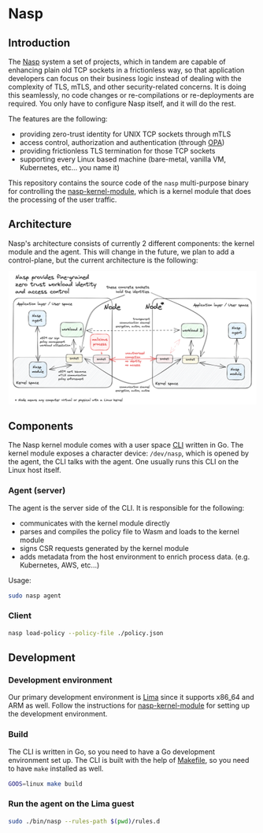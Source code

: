 # Nasp

## Introduction

The [Nasp](https://github.com/cisco-open/nasp) system a set of projects, which in tandem are capable of enhancing plain old TCP sockets in a frictionless way, so that application developers can focus on their business logic instead of dealing with the complexity of TLS, mTLS, and other security-related concerns. It is doing this seamlessly, no code changes or re-compilations or re-deployments are required. You only have to configure Nasp itself, and it will do the rest.

The features are the following:
- providing zero-trust identity for UNIX TCP sockets through mTLS
- access control, authorization and authentication (through [OPA](https://www.openpolicyagent.org))
- providing frictionless TLS termination for those TCP sockets
- supporting every Linux based machine (bare-metal, vanilla VM, Kubernetes, etc... you name it)

This repository contains the source code of the `nasp` multi-purpose binary for controlling the [nasp-kernel-module](https://github.com/cisco-open/nasp-kernel-module), which is a kernel module that does the processing of the user traffic.

## Architecture

Nasp's architecture consists of currently 2 different components: the kernel module and the agent. This will change in the future, we plan to add a control-plane, but the current architecture is the following:

![Nasp architecture](./docs/img/nasp-architecture.png)

## Components

The Nasp kernel module comes with a user space [CLI](./cli/) written in Go. The kernel module exposes a character device: `/dev/nasp`, which is opened by the agent, the CLI talks with the agent. One usually runs this CLI on the Linux host itself.

### Agent (server)

The agent is the server side of the CLI. It is responsible for the following:
- communicates with the kernel module directly
- parses and compiles the policy file to Wasm and loads to the kernel module
- signs CSR requests generated by the kernel module
- adds metadata from the host environment to enrich process data. (e.g. Kubernetes, AWS, etc...)

Usage:

```bash
sudo nasp agent
```

### Client

```bash
nasp load-policy --policy-file ./policy.json
```

## Development

### Development environment

Our primary development environment is [Lima](https://lima-vm.io) since it supports x86_64 and ARM as well. Follow the instructions for [nasp-kernel-module](https://github.com/cisco-open/nasp-kernel-module#coding) for setting up the development environment.

### Build

The CLI is written in Go, so you need to have a Go development environment set up. The CLI is built with the help of [Makefile](./Makefile), so you need to have `make` installed as well.

```bash
GOOS=linux make build
```

### Run the agent on the Lima guest

```bash
sudo ./bin/nasp --rules-path $(pwd)/rules.d
```

